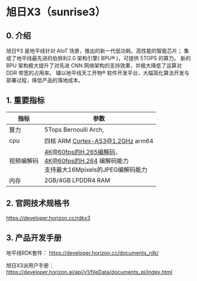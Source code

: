# 旭日X3（sunrise3）
## 0. 介绍
旭日®3 是地平线针对 AIoT 场景，推出的新一代低功耗、高性能的智能芯片；
集成了地平线最先进的伯努利2.0 架构引擎( BPU® )，可提供 5TOPS 的算力。
新的 BPU 架构极大提升了对先进 CNN 网络架构的支持效果，并极大降低了运算对 DDR 带宽的占用率。
辅以地平线天工开物® 软件开发平台，大幅简化算法开发与部署过程，降低产品的落地成本。

## 1. 重要指标
| 指标    | 参数                                                                       |
|-------|--------------------------------------------------------------------------|
| 算力    | 5Tops  Bernoulli Arch,                                                   |
| cpu   | 四核 ARM Cortex-A53@1.2GHz arm64                                           |
| 视频编解码 | 4K@60fps的H.265编解码，<br/> 4K@60fps的H.264 编解码能力<br/>支持最大16Mpixels的JPEG编解码能力 |
| 内存    | 2GB/4GB LPDDR4 RAM                                                       |

## 2. 官网技术规格书
https://developer.horizon.cc/rdkx3

## 3. 产品开发手册
地平线RDK套件： https://developer.horizon.cc/documents_rdk/

旭日X3派用户手册： https://developer.horizon.ai/api/v1/fileData/documents_pi/index.html